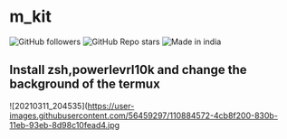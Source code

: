 # m_kit

![GitHub followers](https://img.shields.io/github/followers/princekrvert?style=for-the-badge)
![GitHub Repo stars](https://img.shields.io/github/stars/princekrvert/m_kit?style=for-the-badge)
![Made in india](https://img.shields.io/badge/MADE%20IN%20-INDIA-red?style=for-the-badge&logo=appveyor)
## Install zsh,powerlevrl10k and change the background of the termux


![20210311_204535](https://user-images.githubusercontent.com/56459297/110884572-4cb8f200-830b-11eb-93eb-8d98c10fead4.jpg
